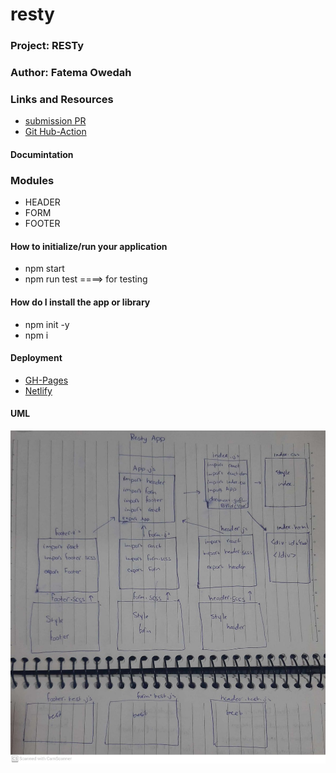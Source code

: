 # resty
### Project:  RESTy
### Author: Fatema Owedah

### Links and Resources

- [submission PR](https://github.com/401-advanced-javascript-fatemaOwedah/RESTY27/pull/2)
- [Git Hub-Action](https://github.com/401-advanced-javascript-fatemaOwedah/RESTY27/actions)

#### Documintation

### Modules
- HEADER
- FORM
- FOOTER


#### How to initialize/run your application 
- npm start
- npm run test ====> for testing


#### How do I install the app or library
- npm init -y 
- npm i 

#### Deployment
- [GH-Pages](https://401-advanced-javascript-fatemaowedah.github.io/RESTY27/)
- [Netlify](https://resty-27.netlify.app/)

#### UML
![UML](/assets/lab27.jpeg)